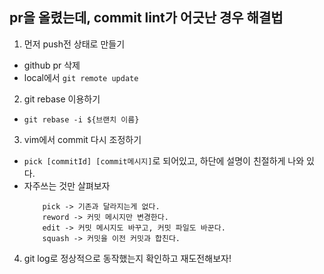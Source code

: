 ## pr을 올렸는데, commit lint가 어긋난 경우 해결법
1. 먼저 push전 상태로 만들기
- github pr 삭제
- local에서 `git remote update`

2. git rebase 이용하기
- `git rebase -i ${브랜치 이름}`

3. vim에서 commit 다시 조정하기
- `pick [commitId] [commit메시지]`로 되어있고, 하단에 설명이 친절하게 나와 있다.
- 자주쓰는 것만 살펴보자
    ```
        pick -> 기존과 달라지는게 없다.
        reword -> 커밋 메시지만 변경한다.
        edit -> 커밋 메시지도 바꾸고, 커밋 파일도 바꾼다.
        squash -> 커밋을 이전 커밋과 합친다.
    ```

4. git log로 정상적으로 동작했는지 확인하고 재도전해보자!

